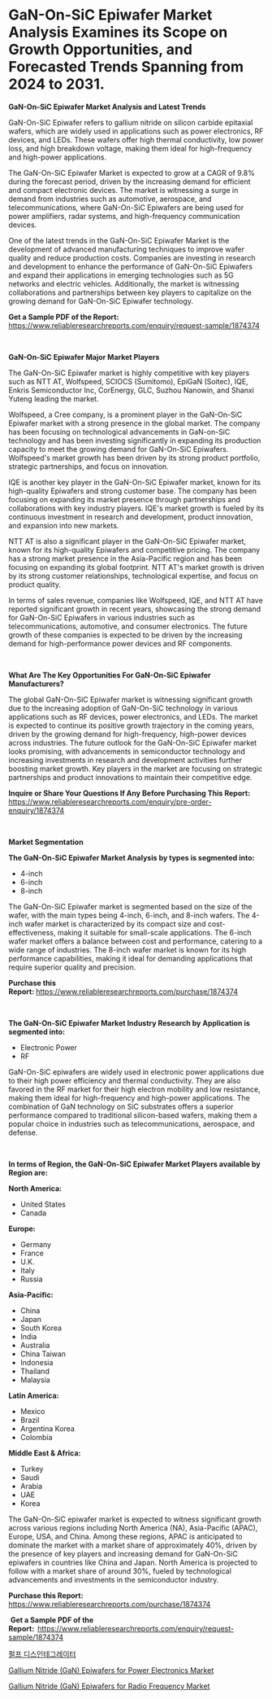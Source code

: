 <p><h1>GaN-On-SiC Epiwafer Market Analysis Examines its Scope on Growth Opportunities, and Forecasted Trends Spanning from 2024 to 2031.</h1></p><p><strong>GaN-On-SiC Epiwafer Market Analysis and Latest Trends</strong></p>
<p><p>GaN-On-SiC Epiwafer refers to gallium nitride on silicon carbide epitaxial wafers, which are widely used in applications such as power electronics, RF devices, and LEDs. These wafers offer high thermal conductivity, low power loss, and high breakdown voltage, making them ideal for high-frequency and high-power applications.</p><p>The GaN-On-SiC Epiwafer Market is expected to grow at a CAGR of 9.8% during the forecast period, driven by the increasing demand for efficient and compact electronic devices. The market is witnessing a surge in demand from industries such as automotive, aerospace, and telecommunications, where GaN-On-SiC Epiwafers are being used for power amplifiers, radar systems, and high-frequency communication devices.</p><p>One of the latest trends in the GaN-On-SiC Epiwafer Market is the development of advanced manufacturing techniques to improve wafer quality and reduce production costs. Companies are investing in research and development to enhance the performance of GaN-On-SiC Epiwafers and expand their applications in emerging technologies such as 5G networks and electric vehicles. Additionally, the market is witnessing collaborations and partnerships between key players to capitalize on the growing demand for GaN-On-SiC Epiwafer technology.</p></p>
<p><strong>Get a Sample PDF of the Report:&nbsp;</strong> <a href="https://www.reliableresearchreports.com/enquiry/request-sample/1874374">https://www.reliableresearchreports.com/enquiry/request-sample/1874374</a></p>
<p>&nbsp;</p>
<p><strong>GaN-On-SiC Epiwafer Major Market Players</strong></p>
<p><p>The GaN-On-SiC Epiwafer market is highly competitive with key players such as NTT AT, Wolfspeed, SCIOCS (Sumitomo), EpiGaN (Soitec), IQE, Enkris Semiconductor Inc, CorEnergy, GLC, Suzhou Nanowin, and Shanxi Yuteng leading the market.</p><p>Wolfspeed, a Cree company, is a prominent player in the GaN-On-SiC Epiwafer market with a strong presence in the global market. The company has been focusing on technological advancements in GaN-on-SiC technology and has been investing significantly in expanding its production capacity to meet the growing demand for GaN-On-SiC Epiwafers. Wolfspeed's market growth has been driven by its strong product portfolio, strategic partnerships, and focus on innovation.</p><p>IQE is another key player in the GaN-On-SiC Epiwafer market, known for its high-quality Epiwafers and strong customer base. The company has been focusing on expanding its market presence through partnerships and collaborations with key industry players. IQE's market growth is fueled by its continuous investment in research and development, product innovation, and expansion into new markets.</p><p>NTT AT is also a significant player in the GaN-On-SiC Epiwafer market, known for its high-quality Epiwafers and competitive pricing. The company has a strong market presence in the Asia-Pacific region and has been focusing on expanding its global footprint. NTT AT's market growth is driven by its strong customer relationships, technological expertise, and focus on product quality.</p><p>In terms of sales revenue, companies like Wolfspeed, IQE, and NTT AT have reported significant growth in recent years, showcasing the strong demand for GaN-On-SiC Epiwafers in various industries such as telecommunications, automotive, and consumer electronics. The future growth of these companies is expected to be driven by the increasing demand for high-performance power devices and RF components.</p></p>
<p>&nbsp;</p>
<p><strong>What Are The Key Opportunities For GaN-On-SiC Epiwafer Manufacturers?</strong></p>
<p><p>The global GaN-On-SiC Epiwafer market is witnessing significant growth due to the increasing adoption of GaN-On-SiC technology in various applications such as RF devices, power electronics, and LEDs. The market is expected to continue its positive growth trajectory in the coming years, driven by the growing demand for high-frequency, high-power devices across industries. The future outlook for the GaN-On-SiC Epiwafer market looks promising, with advancements in semiconductor technology and increasing investments in research and development activities further boosting market growth. Key players in the market are focusing on strategic partnerships and product innovations to maintain their competitive edge.</p></p>
<p><strong>Inquire or Share Your Questions If Any Before Purchasing This Report:</strong> <a href="https://www.reliableresearchreports.com/enquiry/pre-order-enquiry/1874374">https://www.reliableresearchreports.com/enquiry/pre-order-enquiry/1874374</a></p>
<p>&nbsp;</p>
<p><strong>Market Segmentation</strong></p>
<p><strong>The GaN-On-SiC Epiwafer Market Analysis by types is segmented into:</strong></p>
<p><ul><li>4-inch</li><li>6-inch</li><li>8-inch</li></ul></p>
<p><p>The GaN-On-SiC Epiwafer market is segmented based on the size of the wafer, with the main types being 4-inch, 6-inch, and 8-inch wafers. The 4-inch wafer market is characterized by its compact size and cost-effectiveness, making it suitable for small-scale applications. The 6-inch wafer market offers a balance between cost and performance, catering to a wide range of industries. The 8-inch wafer market is known for its high performance capabilities, making it ideal for demanding applications that require superior quality and precision.</p></p>
<p><strong>Purchase this Report:&nbsp;</strong><a href="https://www.reliableresearchreports.com/purchase/1874374">https://www.reliableresearchreports.com/purchase/1874374</a></p>
<p>&nbsp;</p>
<p><strong>The GaN-On-SiC Epiwafer Market Industry Research by Application is segmented into:</strong></p>
<p><ul><li>Electronic Power</li><li>RF</li></ul></p>
<p><p>GaN-On-SiC epiwafers are widely used in electronic power applications due to their high power efficiency and thermal conductivity. They are also favored in the RF market for their high electron mobility and low resistance, making them ideal for high-frequency and high-power applications. The combination of GaN technology on SiC substrates offers a superior performance compared to traditional silicon-based wafers, making them a popular choice in industries such as telecommunications, aerospace, and defense.</p></p>
<p>&nbsp;</p>
<p><strong>In terms of Region, the GaN-On-SiC Epiwafer Market Players available by Region are:</strong></p>
<p>
    <p> <strong> North America: </strong>
        <ul>
            <li>United States</li>
            <li>Canada</li>
        </ul>
        </p> 
    <p> <strong> Europe: </strong>
        <ul>
            <li>Germany</li>
            <li>France</li>
            <li>U.K.</li>
            <li>Italy</li>
            <li>Russia</li>
        </ul>
        </p> 
    <p> <strong> Asia-Pacific: </strong>
        <ul>
            <li>China</li>
            <li>Japan</li>
            <li>South Korea</li>
            <li>India</li>
            <li>Australia</li>
            <li>China Taiwan</li>
            <li>Indonesia</li>
            <li>Thailand</li>
            <li>Malaysia</li>
        </ul>
        </p> 
    <p> <strong> Latin America: </strong>
        <ul>
            <li>Mexico</li>
            <li>Brazil</li>
            <li>Argentina Korea</li>
            <li>Colombia</li>
        </ul>
        </p> 
    <p> <strong> Middle East & Africa: </strong>
        <ul>
            <li>Turkey</li>
            <li>Saudi</li>
            <li>Arabia</li>
            <li>UAE</li>
            <li>Korea</li>
        </ul>
    </p>
    </p>
<p><p>The GaN-On-SiC epiwafer market is expected to witness significant growth across various regions including North America (NA), Asia-Pacific (APAC), Europe, USA, and China. Among these regions, APAC is anticipated to dominate the market with a market share of approximately 40%, driven by the presence of key players and increasing demand for GaN-On-SiC epiwafers in countries like China and Japan. North America is projected to follow with a market share of around 30%, fueled by technological advancements and investments in the semiconductor industry.</p></p>
<p><strong>Purchase this Report: </strong><a href="https://www.reliableresearchreports.com/purchase/1874374">https://www.reliableresearchreports.com/purchase/1874374</a></p>
<p>&nbsp;<strong>Get a Sample PDF of the Report:&nbsp;&nbsp;</strong><a href="https://www.reliableresearchreports.com/enquiry/request-sample/1874374">https://www.reliableresearchreports.com/enquiry/request-sample/1874374</a></p>
<p><strong></strong></p>
<p><p><a href="https://github.com/royErdmtyan906778/Market-Research-Report-List-1/blob/main/415804712770.md">펄프 디스인테그레이터</a></p><p><a href="https://github.com/kathiaseamanalvaradovlprc2h/Market-Research-Report-List-1/blob/main/gallium-nitride-gan-epiwafers-for-power-electronics-market.md">Gallium Nitride (GaN) Epiwafers for Power Electronics Market</a></p><p><a href="https://github.com/wusalecollins540tpqoz/Market-Research-Report-List-1/blob/main/gallium-nitride-gan-epiwafers-for-radio-frequency-market.md">Gallium Nitride (GaN) Epiwafers for Radio Frequency Market</a></p></p>